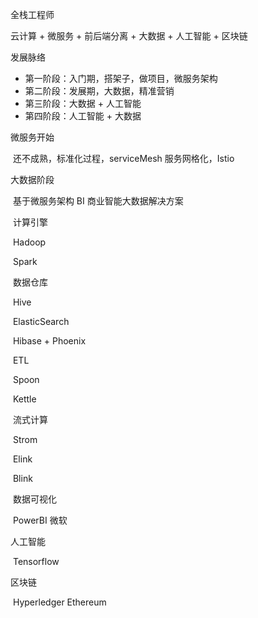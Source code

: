 全栈工程师

云计算 + 微服务 + 前后端分离 + 大数据 + 人工智能 + 区块链



发展脉络

* 第一阶段：入门期，搭架子，做项目，微服务架构
* 第二阶段：发展期，大数据，精准营销
* 第三阶段：大数据 + 人工智能
* 第四阶段：人工智能 + 大数据



微服务开始

​	还不成熟，标准化过程，serviceMesh 服务网格化，Istio

大数据阶段

​	基于微服务架构 BI 商业智能大数据解决方案

​	计算引擎

​		Hadoop

​		Spark

​	数据仓库

​		Hive

​		ElasticSearch

​		Hibase + Phoenix

​	ETL

​		Spoon

​		Kettle

​	流式计算

​		Strom

​		Elink

​		Blink

​	数据可视化

​		PowerBI 微软

人工智能

​	Tensorflow

区块链

​	Hyperledger Ethereum



